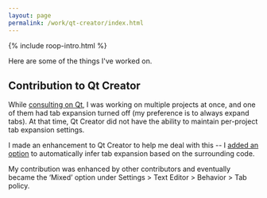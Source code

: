 ```yaml
---
layout: page
permalink: /work/qt-creator/index.html
---
```


<section markdown="1">

  <aside class="roop-intro">
  <p>{% include roop-intro.html %}</p>
  <p>Here are some of the things I've worked on.</p>
  </aside>

## Contribution to Qt Creator

While [consulting on Qt](/work/qt-consulting/), I was working on
multiple projects at once, and one of them had tab expansion turned off
(my preference is to always expand tabs). At that time, Qt Creator did
not have the ability to maintain per-project tab expansion settings.

I made an enhancement to Qt Creator to help me deal with this -- I [added
an option][commits] to automatically infer tab expansion based on the
surrounding code.

My contribution was enhanced by other contributors and eventually became
the ‘Mixed’ option under Settings > Text Editor > Behavior > Tab policy.

[commits]: <https://github.com/qt-creator/qt-creator/commits?author=roop>
